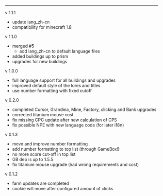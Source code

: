 

---------------------------------------------------------------------
v 1.1.1
* update lang_zh-cn
* compatibility for minecraft 1.8

v 1.1.0
* merged #5
  * add lang_zh-cn to default language files
* added buildings up to prism
* upgrades for new buildings

v 1.0.0
* full language support for all buildings and upgrades
* improved default style of the lores and titles
* use number formatting with fixed cutoff

v 0.2.0
* completed Cursor, Grandma, Mine, Factory, clicking and Bank upgrades
* corrected titanium mouse cost
* fix missing CPC update after new calculation of CPS
* fix possible NPE with new language code (for later i18n)

v 0.1.3
* move and improve number formatting
* add number formatting to top list (through GameBox!)
* no more score cut-off in top list
* GB dep is up to 1.5.5
* fix titanium mouse upgrade (had wrong requirements and cost)

v 0.1.2
* farm updates are completed
* cookie will move after configured amount of clicks